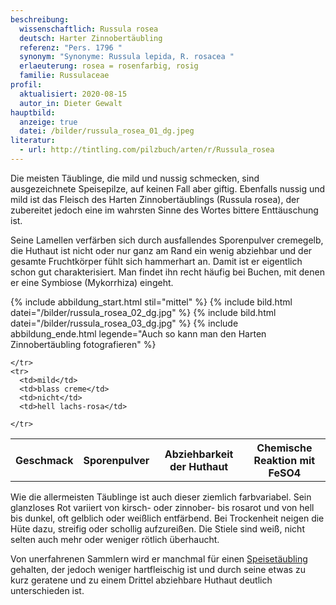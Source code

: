 ```yaml
---
beschreibung:
  wissenschaftlich: Russula rosea
  deutsch: Harter Zinnobertäubling
  referenz: "Pers. 1796 "
  synonym: "Synonyme: Russula lepida, R. rosacea "
  erlaeuterung: rosea = rosenfarbig, rosig
  familie: Russulaceae
profil:
  aktualisiert: 2020-08-15
  autor_in: Dieter Gewalt
hauptbild:
  anzeige: true
  datei: /bilder/russula_rosea_01_dg.jpeg
literatur:
  - url: http://tintling.com/pilzbuch/arten/r/Russula_rosea
---
```

Die meisten Täublinge, die mild und nussig schmecken, sind ausgezeichnete Speisepilze, auf keinen Fall aber giftig. Ebenfalls nussig und mild ist das Fleisch des Harten Zinnobertäublings (Russula rosea), der zubereitet jedoch eine im wahrsten Sinne des Wortes bittere Enttäuschung ist.

Seine Lamellen verfärben sich durch ausfallendes Sporenpulver cremegelb, die Huthaut ist nicht oder nur ganz am Rand ein wenig abziehbar und der gesamte Fruchtkörper fühlt sich hammerhart an. Damit ist er eigentlich schon gut charakterisiert. Man findet ihn recht häufig bei Buchen, mit denen er eine Symbiose (Mykorrhiza) eingeht.

{% include abbildung_start.html stil="mittel" %}
{% include bild.html datei="/bilder/russula_rosea_02_dg.jpg" %}
{% include bild.html datei="/bilder/russula_rosea_03_dg.jpg" %}
{% include abbildung_ende.html legende="Auch so kann man den Harten Zinnobertäubling fotografieren" %}

<div class="table-responsive">
  <table class="table taeubling">
    <tr>
      <th rowspan="2">Geschmack</th>
      <th rowspan="2">Sporenpulver</th>
      <th rowspan="2">Abziehbarkeit der Huthaut</th>
      <th colspan="3" class="text-center">Chemische Reaktion mit FeSO4</th>
    </tr>
    <tr>
      
      
    </tr>
    <tr>
      <td>mild</td>
      <td>blass creme</td>
      <td>nicht</td>
      <td>hell lachs-rosa</td>
       
    </tr>
  </table>
</div>

Wie die allermeisten Täublinge ist auch dieser ziemlich farbvariabel. Sein glanzloses Rot variiert von kirsch- oder zinnober- bis rosarot und von hell bis dunkel, oft gelblich oder weißlich entfärbend. Bei Trockenheit neigen die Hüte dazu, streifig oder schollig aufzureißen. Die Stiele sind weiß, nicht selten auch mehr oder weniger rötlich überhaucht.

Von unerfahrenen Sammlern wird er manchmal für einen [Speisetäubling](/pilze/russula-vesca-frauentäubling) gehalten, der jedoch weniger hartfleischig ist und durch seine etwas zu kurz geratene und zu einem Drittel abziehbare Huthaut deutlich unterschieden ist.